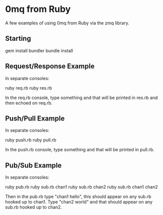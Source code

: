 # 0mq from Ruby

A few examples of using 0mq from Ruby via the zmq library.

## Starting

  gem install bundler
  bundle install

## Request/Response Example

In separate consoles:

  ruby req.rb
  ruby res.rb

In the req.rb console, type something and that will be printed in res.rb and then echoed on req.rb.

## Push/Pull Example

In separate consoles:

  ruby push.rb
  ruby pull.rb

In the push.rb console, type something and that will be printed in pull.rb.

## Pub/Sub Example

In separate consoles:

  ruby pub.rb
  ruby sub.rb chan1
  ruby sub.rb chan2
  ruby sub.rb chan1 chan2

Then in the pub.rb type "chan1 hello", this should appear on any sub.rb hooked up to chan1. Type "chan2 world" and that should appear on any sub.rb hooked up to chan2.
